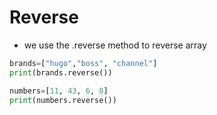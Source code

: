 # Reverse

- we use the .reverse method to reverse array  

```py
brands=["hugo","boss", "channel"]
print(brands.reverse())
```

```py
numbers=[11, 43, 6, 8]
print(numbers.reverse())
```